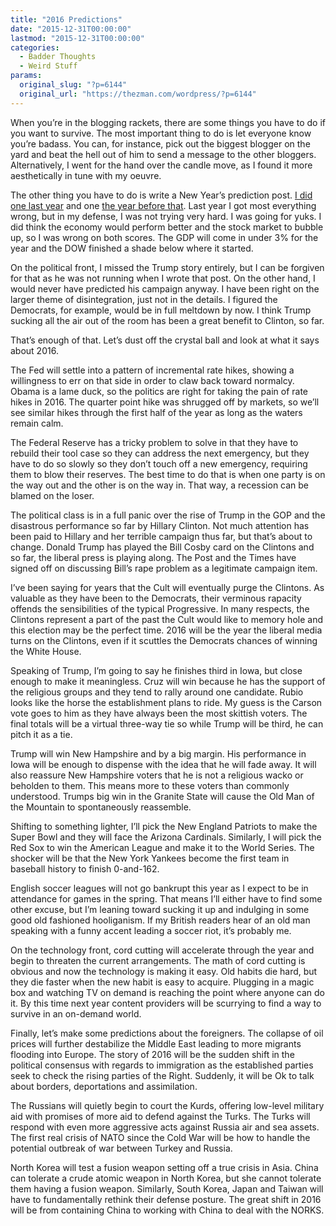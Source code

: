 ```yaml
---
title: "2016 Predictions"
date: "2015-12-31T00:00:00"
lastmod: "2015-12-31T00:00:00"
categories:
  - Badder Thoughts
  - Weird Stuff
params:
  original_slug: "?p=6144"
  original_url: "https://thezman.com/wordpress/?p=6144"
---
```


When you’re in the blogging rackets, there are some things you have to
do if you want to survive. The most important thing to do is let
everyone know you’re badass. You can, for instance, pick out the biggest
blogger on the yard and beat the hell out of him to send a message to
the other bloggers. Alternatively, I went for the hand over the candle
move, as I found it more aesthetically in tune with my oeuvre.

The other thing you have to do is write a New Year’s prediction post. [I
did one last year](http://thezman.com/wordpress/?p=3471) and one [the
year before that](http://thezman.com/wordpress/?p=745). Last year I got
most everything wrong, but in my defense, I was not trying very hard. I
was going for yuks. I did think the economy would perform better and the
stock market to bubble up, so I was wrong on both scores. The GDP will
come in under 3% for the year and the DOW finished a shade below where
it started.

On the political front, I missed the Trump story entirely, but I can be
forgiven for that as he was not running when I wrote that post. On the
other hand, I would never have predicted his campaign anyway. I have
been right on the larger theme of disintegration, just not in the
details. I figured the Democrats, for example, would be in full meltdown
by now. I think Trump sucking all the air out of the room has been a
great benefit to Clinton, so far.

That’s enough of that. Let’s dust off the crystal ball and look at what
it says about 2016.

The Fed will settle into a pattern of incremental rate hikes, showing a
willingness to err on that side in order to claw back toward normalcy.
Obama is a lame duck, so the politics are right for taking the pain of
rate hikes in 2016. The quarter point hike was shrugged off by markets,
so we’ll see similar hikes through the first half of the year as long as
the waters remain calm.

The Federal Reserve has a tricky problem to solve in that they have to
rebuild their tool case so they can address the next emergency, but they
have to do so slowly so they don’t touch off a new emergency, requiring
them to blow their reserves. The best time to do that is when one party
is on the way out and the other is on the way in. That way, a recession
can be blamed on the loser.

The political class is in a full panic over the rise of Trump in the GOP
and the disastrous performance so far by Hillary Clinton. Not much
attention has been paid to Hillary and her terrible campaign thus far,
but that’s about to change. Donald Trump has played the Bill Cosby card
on the Clintons and so far, the liberal press is playing along. The Post
and the Times have signed off on discussing Bill’s rape problem as a
legitimate campaign item.

I’ve been saying for years that the Cult will eventually purge the
Clintons. As valuable as they have been to the Democrats, their
verminous rapacity offends the sensibilities of the typical Progressive.
In many respects, the Clintons represent a part of the past the Cult
would like to memory hole and this election may be the perfect time.
2016 will be the year the liberal media turns on the Clintons, even if
it scuttles the Democrats chances of winning the White House.

Speaking of Trump, I’m going to say he finishes third in Iowa, but close
enough to make it meaningless. Cruz will win because he has the support
of the religious groups and they tend to rally around one candidate.
Rubio looks like the horse the establishment plans to ride. My guess is
the Carson vote goes to him as they have always been the most skittish
voters. The final totals will be a virtual three-way tie so while Trump
will be third, he can pitch it as a tie.

Trump will win New Hampshire and by a big margin. His performance in
Iowa will be enough to dispense with the idea that he will fade away. It
will also reassure New Hampshire voters that he is not a religious wacko
or beholden to them. This means more to these voters than commonly
understood. Trumps big win in the Granite State will cause the Old Man
of the Mountain to spontaneously reassemble.

Shifting to something lighter, I’ll pick the New England Patriots to
make the Super Bowl and they will face the Arizona Cardinals. Similarly,
I will pick the Red Sox to win the American League and make it to the
World Series. The shocker will be that the New York Yankees become the
first team in baseball history to finish 0-and-162.

English soccer leagues will not go bankrupt this year as I expect to be
in attendance for games in the spring. That means I’ll either have to
find some other excuse, but I’m leaning toward sucking it up and
indulging in some good old fashioned hooliganism. If my British readers
hear of an old man speaking with a funny accent leading a soccer riot,
it’s probably me.

On the technology front, cord cutting will accelerate through the year
and begin to threaten the current arrangements. The math of cord cutting
is obvious and now the technology is making it easy. Old habits die
hard, but they die faster when the new habit is easy to acquire.
Plugging in a magic box and watching TV on demand is reaching the point
where anyone can do it. By this time next year content providers will be
scurrying to find a way to survive in an on-demand world.

Finally, let’s make some predictions about the foreigners. The collapse
of oil prices will further destabilize the Middle East leading to more
migrants flooding into Europe. The story of 2016 will be the sudden
shift in the political consensus with regards to immigration as the
established parties seek to check the rising parties of the Right.
Suddenly, it will be Ok to talk about borders, deportations and
assimilation.

The Russians will quietly begin to court the Kurds, offering low-level
military aid with promises of more aid to defend against the Turks. The
Turks will respond with even more aggressive acts against Russia air and
sea assets. The first real crisis of NATO since the Cold War will be how
to handle the potential outbreak of war between Turkey and Russia.

North Korea will test a fusion weapon setting off a true crisis in Asia.
China can tolerate a crude atomic weapon in North Korea, but she cannot
tolerate them having a fusion weapon. Similarly, South Korea, Japan and
Taiwan will have to fundamentally rethink their defense posture. The
great shift in 2016 will be from containing China to working with China
to deal with the NORKS.
